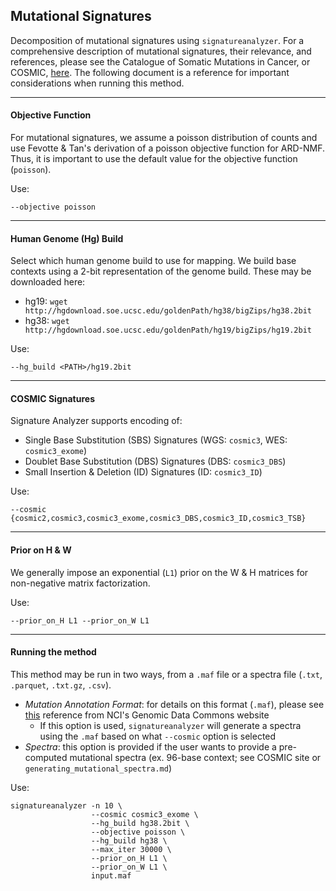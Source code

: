 ## Mutational Signatures

Decomposition of mutational signatures using  `signatureanalyzer`. For a comprehensive  description of mutational signatures, their relevance, and references, please see the Catalogue of Somatic Mutations in Cancer, or COSMIC, [here](https://cancer.sanger.ac.uk/cosmic/signatures). The following document is a reference for important considerations when running this method.

---

#### Objective Function
For mutational signatures, we assume a poisson distribution of counts and use Fevotte & Tan's derivation of a poisson objective function for ARD-NMF. Thus, it is important to use the default value for the objective function (`poisson`).

Use:
```{bash}
--objective poisson
```
---

#### Human Genome (Hg) Build
Select which human genome build to use for mapping. We build base contexts using a 2-bit representation of the genome build. These may be downloaded here:
* hg19: `wget http://hgdownload.soe.ucsc.edu/goldenPath/hg38/bigZips/hg38.2bit`
* hg38: `wget http://hgdownload.soe.ucsc.edu/goldenPath/hg19/bigZips/hg19.2bit`

Use:
```{bash}
--hg_build <PATH>/hg19.2bit
```

---

#### COSMIC Signatures
Signature Analyzer supports encoding of:
* Single Base Substitution (SBS) Signatures (WGS: `cosmic3`, WES: `cosmic3_exome`)
* Doublet Base Substitution (DBS) Signatures (DBS: `cosmic3_DBS`)
* Small Insertion & Deletion (ID) Signatures (ID: `cosmic3_ID`)

Use:
```{bash}
--cosmic {cosmic2,cosmic3,cosmic3_exome,cosmic3_DBS,cosmic3_ID,cosmic3_TSB}
```

---

#### Prior on H & W
We generally impose an exponential (`L1`) prior on the W & H matrices for non-negative matrix factorization.

Use:
```{bash}
--prior_on_H L1 --prior_on_W L1
```

---

#### Running the method
This method may be run in two ways, from a `.maf` file or a spectra file (`.txt`, `.parquet`, `.txt.gz`, `.csv`).
* _Mutation Annotation Format_: for details on this format (`.maf`), please see [this](https://docs.gdc.cancer.gov/Data/File_Formats/MAF_Format/) reference from NCI's Genomic Data Commons website
  * If this option is used, `signatureanalyzer` will generate a spectra using the `.maf` based on what `--cosmic` option is selected
* _Spectra_: this option is provided if the user wants to provide a pre-computed mutational spectra (ex. 96-base context; see COSMIC site or `generating_mutational_spectra.md`)

Use:
```
signatureanalyzer -n 10 \
                  --cosmic cosmic3_exome \
                  --hg_build hg38.2bit \
                  --objective poisson \
                  --hg_build hg38 \
                  --max_iter 30000 \
                  --prior_on_H L1 \
                  --prior_on_W L1 \
                  input.maf
```
